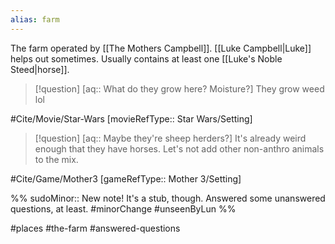 ```yaml
---
alias: farm
---
```

The farm operated by [[The Mothers Campbell]]. [[Luke Campbell|Luke]] helps out sometimes. Usually contains at least one [[Luke's Noble Steed|horse]].

>[!question] [aq:: What do they grow here? Moisture?]
>They grow weed lol

#Cite/Movie/Star-Wars [movieRefType:: Star Wars/Setting]

>[!question] [aq:: Maybe they're sheep herders?]
>It's already weird enough that they have horses. Let's not add other non-anthro animals to the mix.

#Cite/Game/Mother3 [gameRefType:: Mother 3/Setting]

%%
sudoMinor:: New note! It's a stub, though. Answered some unanswered questions, at least.
#minorChange #unseenByLun 
%%

#places #the-farm #answered-questions 